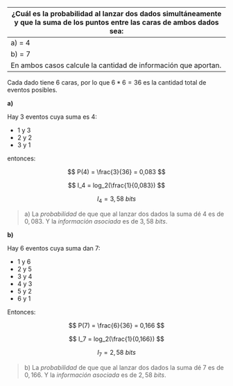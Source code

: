 | ¿Cuál es la probabilidad al lanzar dos dados simultáneamente y que la suma de los puntos entre las caras de ambos dados sea: |
| ---------------------------------------------------------------------------------------------------------------------------- |
| a) = 4                                                                                                                       |
| b) = 7                                                                                                                       |
| En ambos casos calcule la cantidad de información que aportan.                                                               |

Cada dado tiene 6 caras, por lo que $6*6=36$ es la cantidad total de eventos posibles.

**a)**

Hay 3 eventos cuya suma es 4:

- 1 y 3
- 2 y 2
- 3 y 1

entonces:

$$
P(4) = \frac{3}{36} = 0,083
$$

$$
I_4 = log_2(\frac{1}{0,083})
$$

$$
I_4 = 3,58\ bits
$$

> a) La _probabilidad_ de que que al lanzar dos dados la suma dé 4 es de $0,083$. Y la _información asociada_ es de $3,58\ bits$.

**b)**

Hay 6 eventos cuya suma dan 7:

- 1 y 6
- 2 y 5
- 3 y 4
- 4 y 3
- 5 y 2
- 6 y 1

Entonces:

$$
P(7) = \frac{6}{36} = 0,166
$$

$$
I_7 = log_2(\frac{1}{0,166})
$$

$$
I_7 = 2,58\ bits
$$

> b) La _probabilidad_ de que que al lanzar dos dados la suma dé 7 es de $0,166$. Y la _información asociada_ es de $2,58\ bits$.
